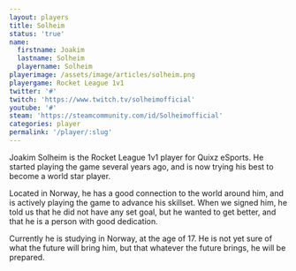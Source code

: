 ```yaml
---
layout: players
title: Solheim
status: 'true'
name:
  firstname: Joakim
  lastname: Solheim
  playername: Solheim
playerimage: /assets/image/articles/solheim.png
playergame: Rocket League 1v1
twitter: '#'
twitch: 'https://www.twitch.tv/solheimofficial'
youtube: '#'
steam: 'https://steamcommunity.com/id/Solheimofficial'
categories: player
permalink: '/player/:slug'
---
```

  Joakim Solheim is the Rocket League 1v1 player for Quixz eSports. He started
  playing the game several years ago, and is now trying his best to become a
  world star player.


  Located in Norway, he has a good connection to the world around him, and is
  actively playing the game to advance his skillset. When we signed him, he told
  us that he did not have any set goal, but he wanted to get better, and that he
  is a person with good dedication.


  Currently he is studying in Norway, at the age of 17. He is not yet sure of
  what the future will bring him, but that whatever the future brings, he will
  be prepared.
